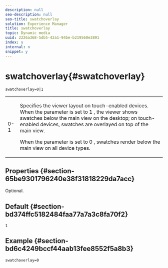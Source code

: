 ```yaml
---
description: null
seo-description: null
seo-title: swatchoverlay
solution: Experience Manager
title: swatchoverlay
topic: Dynamic media
uuid: 2226a368-5db5-42a1-94be-b219560e3891
index: y
internal: n
snippet: y
---
```


# swatchoverlay{#swatchoverlay}

 `swatchoverlay=0|1`

<table id="table_9B98C97485DD4DEB8A6ECBCE8DF6B886"> 
 <tbody> 
  <tr> 
   <td colname="col1"> <p> <span class="codeph"> 0-1 </span> </p> </td> 
   <td colname="col2"> <p>Specifies the viewer layout on touch-enabled devices. When the parameter is set to <span class="codeph"> 1 </span>, the viewer shows swatches below the main view on the desktop; on touch-enabled devices, swatches are overlayed on top of the main view. </p> <p>When the parameter is set to <span class="codeph"> 0 </span>, swatches render below the main view on all device types. </p> </td> 
  </tr> 
 </tbody> 
</table>

## Properties {#section-65be9301796240e38f31818229da7acc}

Optional.

## Default {#section-bd374ffc5182484faa77a7a3c8fa70f2}

`1`

## Example {#section-bd6c4249bccf44aab13fee8552f5a8b3}

`swatchoverlay=0` 
